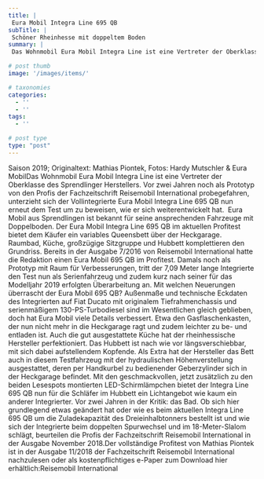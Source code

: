```yaml
---
title: |
 Eura Mobil Integra Line 695 QB
subTitle: |
 Schöner Rheinhesse mit doppeltem Boden
summary: |
 Das Wohnmobil Eura Mobil Integra Line ist eine Vertreter der Oberklasse des Sprendlinger Herstellers. Vor zwei Jahren noch als Prototyp von den Profis der Fachzeitschrift Reisemobil International probegefahren, unterzieht sich der Vollintegrierte Eura Mobil Integra Line 695 QB nun erneut dem Test um zu beweisen, wie er sich weiterentwickelt hat.

# post thumb
image: '/images/items/'

# taxonomies
categories: 
  - ''
  - ''
tags:
  - ''

# post type
type: "post"
---
```


Saison 2019; Originaltext: Mathias Piontek, Fotos: Hardy Mutschler & Eura MobilDas Wohnmobil Eura Mobil Integra Line ist eine Vertreter der Oberklasse des Sprendlinger Herstellers. Vor zwei Jahren noch als Prototyp von den Profis der Fachzeitschrift Reisemobil International probegefahren, unterzieht sich der Vollintegrierte Eura Mobil Integra Line 695 QB nun erneut dem Test um zu beweisen, wie er sich weiterentwickelt hat.  Eura Mobil aus Sprendlingen ist bekannt für seine ansprechenden Fahrzeuge mit Doppelboden. Der Eura Mobil Integra Line 695 QB im aktuellen Profitest bietet dem Käufer ein variables Queensbett über der Heckgarage. Raumbad, Küche, großzügige Sitzgruppe und Hubbett komplettieren den Grundriss. Bereits in der Ausgabe 7/2016 von Reisemobil International hatte die Redaktion einen Eura Mobil 695 QB im Profitest. Damals noch als Prototyp mit Raum für Verbesserungen, tritt der 7,09 Meter lange Integrierte den Test nun als Serienfahrzeug und zudem kurz nach seiner für das Modelljahr 2019 erfolgten Überarbeitung an. Mit welchen Neuerungen überrascht der Eura Mobil 695 QB? Außenmaße und technische Eckdaten des Integrierten auf Fiat Ducato mit originalem Tiefrahmenchassis und serienmäßigem 130-PS-Turbodiesel sind im Wesentlichen gleich geblieben, doch hat Eura Mobil viele Details verbessert. Etwa den Gasflaschenkasten, der nun nicht mehr in die Heckgarage ragt und zudem leichter zu be- und entladen ist. Auch die gut ausgestattete Küche hat der rheinhessische Hersteller perfektioniert. Das Hubbett ist nach wie vor längsverschiebbar, mit sich dabei aufstellendem Kopfende. Als Extra hat der Hersteller das Bett auch in diesem Testfahrzeug mit der hydraulischen Höhenverstellung ausgestattet, deren per Handkurbel zu bedienender Geberzylinder sich in der Heckgarage befindet. Mit den geschmackvollen, jetzt zusätzlich zu den beiden Lesespots montierten LED-Schirmlämpchen bietet der Integra Line 695 QB nun für die Schläfer im Hubbett ein Lichtangebot wie kaum ein anderer Integrierter. Vor zwei Jahren in der Kritik: das Bad. Ob sich hier grundlegend etwas geändert hat oder wie es beim aktuellen Integra Line 695 QB um die Zuladekapazität des Dreieinhalbtonners bestellt ist und wie sich der Integrierte beim doppelten Spurwechsel und im 18-Meter-Slalom schlägt, beurteilen die Profis der Fachzeitschrift Reisemobil International in der Ausgabe November 2018.Der vollständige Profitest von Mathias Piontek ist in der Ausgabe 11/2018 der Fachzeitschrift Reisemobil International nachzulesen oder als kostenpflichtiges e-Paper zum Download hier erhältlich:Reisemobil International  